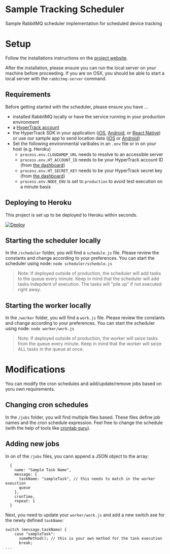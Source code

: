 # Sample Tracking Scheduler

Sample RabbitMQ scheduler implementation for scheduled device tracking

# Setup

Follow the installations instructions on the [project website](https://www.rabbitmq.com/download.html).

After the installation, please ensure you can run the local server on your machine before proceeding.
If you are on OSX, you should be able to start a local server with the `rabbitmq-server` command.

## Requirements

Before getting started with the scheduler, please ensure you have ...

- installed RabbitMQ locally or have the service running in your production environment
- a [HyperTrack account](https://dashboard.hypertrack.com/signup)
- the HyperTrack SDK in your application ([iOS](https://github.com/hypertrack/quickstart-ios), [Android](https://github.com/hypertrack/quickstart-android), or [React Native](https://github.com/hypertrack/quickstart-react-native)) or use our sample app to send location data ([iOS](https://github.com/hypertrack/live-app-ios) or [Android](https://github.com/hypertrack/live-app-android))
- Set the following environmental varibales in an `.env` file or in on your host (e.g. Heroku)
  - `process.env.CLOUDAMQP_URL` needs to resolve to an accessible server
  - `process.env.HT_ACCOUNT_ID` needs to be your HyperTrack account ID (from [the dashboard](https://dashboard.hypertrack.com/setup))
  - `process.env.HT_SECRET_KEY` needs to be your HyperTrack secret key (from [the dashboard](https://dashboard.hypertrack.com/setup))
  - `process.env.NODE_ENV` is set to `production` to avoid test execution on a minute basis

## Deploying to Heroku

This project is set up to be deployed to Heroku within seconds.

[![Deploy](https://www.herokucdn.com/deploy/button.svg)](https://heroku.com/deploy?template=https://github.com/hypertrack/scheduler-rabbitmq)

## Starting the scheduler locally

In the `/scheduler` folder, you will find a `schedule.js` file. Please review the constants and change according to your preferences. You can start the scheduler using node:
`node scheduler/schedule.js`

> Note: If deployed outside of production, the scheduler will add tasks to the queue every minute. Keep in mind that the scheduler will add tasks indepdent of execution. The tasks will "pile up" if not executed right away.

## Starting the worker locally

In the `/worker` folder, you will find a `work.js` file. Please review the constants and change according to your preferences. You can start the scheduler using node:
`node worker/work.js`

> Note: If deployed outside of production, the worker will seize tasks from the queue every minute. Keep in mind that the worker will seize ALL tasks in the queue at once.

# Modifications

You can modify the cron schedules and add/update/remove jobs based on yoru own requirements.

## Changing cron schedules

In the `/jobs` folder, you will find multiple files based. These files define job names and the cron schedule expression. Feel free to change the schedule (with the help of tools like [crontab guru](https://crontab.guru/)).

## Adding new jobs

In on of the `/jobs` files, you cann append a JSON object to the array:

```
  {
    name: "Sample Task Name",
    message: {
      taskName: "sampleTask", // this needs to match in the worker exeuction
      queue
    },
    cronTime,
    repeat: 1
  }
```

Next, you need to update your `worker/work.js` and add a new switch ase for the newly defined `taskName`:

```
switch (message.taskName) {
    case "sampleTask":
      someMethod(); // this is your own method for the task execution
      break;
...
```
